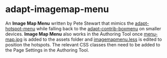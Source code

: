 # adapt-imagemap-menu
An **Image Map Menu** written by Pete Stewart that mimics the [adapt-hotspot-menu](https://github.com/cgkineo/adapt-hotspot-menu) while falling back to the [adapt-contrib-boxmenu](https://github.com/adaptlearning/adapt-contrib-boxmenu) on smaller devices. **Image Map Menu** also works in the Authoring Tool once [menu-map.jpg](https://github.com/harlows/adapt-imagemap-menu/blob/master/assets/menu-map.jpg) is added to the assets folder and [imagemapmenu.less](https://github.com/harlows/adapt-imagemap-menu/blob/master/less/imagemapmenu.less) is edited to position the hotspots. The relevant CSS classes then need to be added to the Page Settings in the Authoring Tool.
